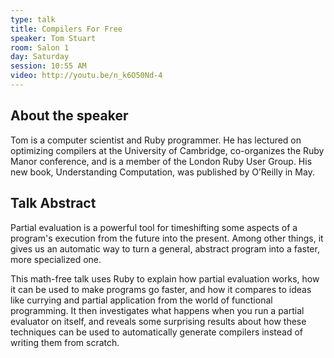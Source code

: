 ```yaml
---
type: talk
title: Compilers For Free
speaker: Tom Stuart
room: Salon 1
day: Saturday
session: 10:55 AM
video: http://youtu.be/n_k6O50Nd-4
---
```


## About the speaker

Tom is a computer scientist and Ruby programmer. He has lectured on optimizing compilers at the University of Cambridge, co-organizes the Ruby Manor conference, and is a member of the London Ruby User Group. His new book, Understanding Computation, was published by O’Reilly in May.

## Talk Abstract

Partial evaluation is a powerful tool for timeshifting some aspects of a program's execution from the future into the present. Among other things, it gives us an automatic way to turn a general, abstract program into a faster, more specialized one.

This math-free talk uses Ruby to explain how partial evaluation works, how it can be used to make programs go faster, and how it compares to ideas like currying and partial application from the world of functional programming. It then investigates what happens when you run a partial evaluator on itself, and reveals some surprising results about how these techniques can be used to automatically generate compilers instead of writing them from scratch.
